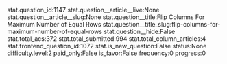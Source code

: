 stat.question_id:1147
stat.question__article__live:None
stat.question__article__slug:None
stat.question__title:Flip Columns For Maximum Number of Equal Rows
stat.question__title_slug:flip-columns-for-maximum-number-of-equal-rows
stat.question__hide:False
stat.total_acs:372
stat.total_submitted:994
stat.total_column_articles:4
stat.frontend_question_id:1072
stat.is_new_question:False
status:None
difficulty.level:2
paid_only:False
is_favor:False
frequency:0
progress:0
